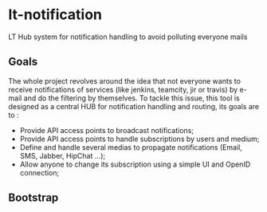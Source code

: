 lt-notification
===============

LT Hub system for notification handling to avoid polluting everyone mails

Goals
------
The whole project revolves around the idea that not everyone wants to receive notifications of services (like jenkins, teamcity, jir or travis) by e-mail and do the filtering by themselves.
To tackle this issue, this tool is designed as a central HUB for notification handling and routing, its goals are to :

 * Provide API access points to broadcast notifications;
 * Provide API access points to handle subscriptions by users and medium;
 * Define and handle several medias to propagate notifications (Email, SMS, Jabber, HipChat ...);
 * Allow anyone to change its subscription using a simple UI and OpenID connection;

Bootstrap
---------

